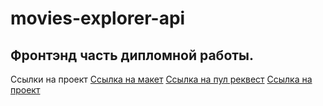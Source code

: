 # movies-explorer-api
## Фронтэнд часть дипломной работы.

Ссылки на проект
[Ссылка на макет](https://www.figma.com/file/6FMWkB94wE7KTkcCgUXtnC/%D0%94%D0%B8%D0%BF%D0%BB%D0%BE%D0%BC%D0%BD%D1%8B%D0%B9-%D0%BF%D1%80%D0%BE%D0%B5%D0%BA%D1%82?type=design&node-id=1-2798&mode=dev)
[Ссылка на пул реквест](https://github.com/OksanaZ2608/movies-explorer-frontend/pull/2)
[Ссылка на проект](https://oksanamovies.nomoredomainsrocks.ru/)